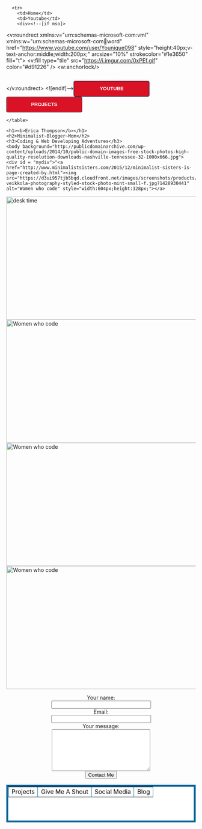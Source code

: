 <html>
  <head>
    <title>Erica Thompson
               </title>
  </head>
  <body>
     <table border="70" style="background-color:#FFFFFF; border-collapse:collapse; border:5px solid #006699; color:#000000; width:100% cellpadding="" cellspacing="3" width="1500" height="100">
    
   
      <tr>
        <td>Home</td>
        <td>Youtube</td>
        <div><!--[if mso]>
  <v:roundrect xmlns:v="urn:schemas-microsoft-com:vml" xmlns:w="urn:schemas-microsoft-com:office:word" href="https://www.youtube.com/user/Younique098" style="height:40px;v-text-anchor:middle;width:200px;" arcsize="10%" strokecolor="#1e3650" fill="t">
    <v:fill type="tile" src="https://i.imgur.com/0xPEf.gif" color="#d91226" />
    <w:anchorlock/>
    <center style="color:#ffffff;font-family:sans-serif;font-size:13px;font-weight:bold;">YOUTUBE</center>
  </v:roundrect>
<![endif]--><a href="https://www.youtube.com/user/Younique098"
style="background-color:#d91226;background-image:url(https://i.imgur.com/0xPEf.gif);border:1px solid #1e3650;border-radius:4px;color:#ffffff;display:inline-block;font-family:sans-serif;font-size:13px;font-weight:bold;line-height:40px;text-align:center;text-decoration:none;width:200px;-webkit-text-size-adjust:none;mso-hide:all;">YOUTUBE</a></div>
        <div><!--[if mso]>
  <v:roundrect xmlns:v="urn:schemas-microsoft-com:vml" xmlns:w="urn:schemas-microsoft-com:office:word" href="https://github.com/Younique98" style="height:40px;v-text-anchor:middle;width:200px;" arcsize="10%" strokecolor="#1e3650" fill="t">
    <v:fill type="tile" src="https://i.imgur.com/0xPEf.gif" color="#d91226" />
    <w:anchorlock/>
    <center style="color:#ffffff;font-family:sans-serif;font-size:13px;font-weight:bold;">PROJECTS</center>
  </v:roundrect>
<![endif]--><a href="https://github.com/Younique98"
style="background-color:#d91226;background-image:url(https://i.imgur.com/0xPEf.gif);border:1px solid #1e3650;border-radius:4px;color:#ffffff;display:inline-block;font-family:sans-serif;font-size:13px;font-weight:bold;line-height:40px;text-align:center;text-decoration:none;width:200px;-webkit-text-size-adjust:none;mso-hide:all;">PROJECTS</a></div><td>Projects</td>
          <td>Give Me A Shout</td>
        <td>Social Media</td>
        <td>Blog</td>
      </tr>
      
    </table>
    
    <h1><b>Erica Thompson</b></h1>
    <h2>Minimalist~Blogger~Mom</h2>
    <h3>Coding & Web Developing Adventures</h3>
    <body background="http://publicdomainarchive.com/wp-content/uploads/2014/10/public-domain-images-free-stock-photos-high-quality-resolution-downloads-nashville-tennessee-32-1000x666.jpg">
    <div id = "mydiv">"<a href="http://www.minimalistsisters.com/2015/12/minimalist-sisters-is-page-created-by.html"><img src="https://d3ui957tjb5bqd.cloudfront.net/images/screenshots/products/44/444/444182/petra-veikkola-photography-styled-stock-photo-mint-small-f.jpg?1428930441" alt="Women who code" style="width:604px;height:328px;"></a>
<div class="photos"> 
    <a href="https://www.youtube.com/channel/UCBvV7kqaBM9bsZBkX4IU2fw"><img src="https://www.marsdd.com/wp-content/uploads/2015/06/ET-Digital-Marketing.jpg" alt="desk time" style="width:604px;height:328px;"></a> 
    <a href="https://www.womenwhocode.com/"><img src="http://www.creativeboom.com/uploads/articles/41/412705b17416fc56c62eb9cb4742872e49e4f126_860.jpg" alt="Women who code" style="width:604px;height:328px;"></a> 
    <a href="https://www.facebook.com/groups/free.code.camp.fortcampbell/members/"><img src="https://d1fkpo7hu9j922.cloudfront.net/assets/favicon-07d01b14a242ed521b883c54721f12b4e5c85bdb0f6afd20e009acff8f11cde8.ico" alt="Women who code" style="width:604px;height:328px;"></a> 
 <a href="https://www.instagram.com/minimalisteve/"><img src="http://static1.squarespace.com/static/5155d9ece4b06ce8229b7640/52efd6ece4b07fbe8886d5f3/52efd721e4b0dddab1301874/1391449903560/tumblr_mzzqwktTbR1st5lhmo1_1280.jpg" alt="Women who code" style="width:604px;height:328px;"></a></div> 
</div>
<div align="center">
<form id="contact_form" action="#" method="POST" enctype="multipart/form-data">
	<div class="row">
		<label for="name">Your name:</label><br />
		<input id="name" class="input" name="name" type="text" value="" size="30" /><br />
	</div>
	<div class="row">
		<label for="email">Email:</label><br />
		<input id="email" class="input" name="email" type="text" value="" size="30" /><br />
	</div>
	<div class="row">
		<label for="message">Your message:</label><br />
		<textarea id="message" class="input" name="message" rows="7" cols="30" alt="form"></textarea><br />
	</div>
  <input id="submit_button" type="submit" value="Contact Me" />
  </form>
</div>
                                                                                                                               
  </body>


